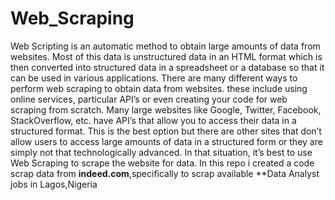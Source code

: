# Web_Scraping

Web Scripting is an automatic method to obtain large amounts of data from websites. Most of this data is unstructured data in an HTML format which is then converted into structured data in a spreadsheet or a database so that it can be used in various applications. There are many different ways to perform web scraping to obtain data from websites. these include using online services, particular API’s or even creating your code for web scraping from scratch. Many large websites like Google, Twitter, Facebook, StackOverflow, etc. have API’s that allow you to access their data in a structured format. This is the best option but there are other sites that don’t allow users to access large amounts of data in a structured form or they are simply not that technologically advanced. In that situation, it’s best to use Web Scraping to scrape the website for data.
    In this repo i created a code scrap data from **indeed.com**,specifically to scrap available **Data Analyst jobs in Lagos,Nigeria
